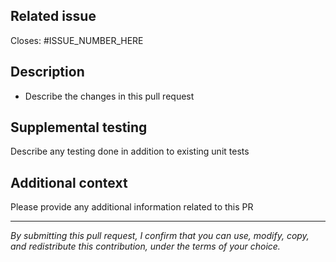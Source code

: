 ## Related issue

Closes: #ISSUE_NUMBER_HERE


## Description
* Describe the changes in this pull request

## Supplemental testing
Describe any testing done in addition to existing unit tests

## Additional context
Please provide any additional information related to this PR

---
*By submitting this pull request, I confirm that you can use, modify, copy, and redistribute this contribution, under the terms of your choice.*
